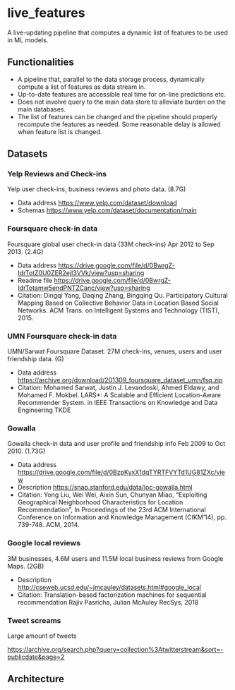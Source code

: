 # live_features
A live-updating pipeline that computes a dynamic list of features to be used in ML models.   

## Functionalities

* A pipeline that, parallel to the data storage process, dynamically compute a list of features as data stream in.
* Up-to-date features are accessible real time for on-line predictions etc.
* Does not involve query to the main data store to alleviate burden on the main databases.
* The list of features can be changed and the pipeline should properly recompute the features as needed.  Some reasonable delay is allowed when feature list is changed.

## Datasets

### Yelp Reviews and Check-ins

Yelp user check-ins, business reviews and photo data.  (8.7G)

  * Data address https://www.yelp.com/dataset/download
  * Schemas https://www.yelp.com/dataset/documentation/main

### Foursquare check-in data

Foursquare global user check-in data (33M check-ins) Apr 2012 to Sep 2013. (2.4G)

  * Data address  https://drive.google.com/file/d/0BwrgZ-IdrTotZ0U0ZER2ejI3VVk/view?usp=sharing
  * Readme file https://drive.google.com/file/d/0BwrgZ-IdrTotamw5endPNTZCanc/view?usp=sharing
  * Citation:  Dingqi Yang, Daqing Zhang, Bingqing Qu. Participatory Cultural Mapping Based on Collective Behavior Data in Location Based Social Networks. ACM Trans. on Intelligent Systems and Technology (TIST), 2015. 

### UMN Foursquare check-in data

UMN/Sarwat Foursquare Dataset.  27M check-ins, venues, users and user friendship data.  (G)

  * Data address https://archive.org/download/201309_foursquare_dataset_umn/fsq.zip
  * Citation: Mohamed Sarwat, Justin J. Levandoski, Ahmed Eldawy, and Mohamed F. Mokbel. LARS*: A Scalable and Efficient Location-Aware Recommender System. in IEEE Transactions on Knowledge and Data Engineering TKDE

### Gowalla

Gowalla check-in data and user profile and friendship info Feb 2009 to Oct 2010.  (1.73G)

  * Data address https://drive.google.com/file/d/0BzpKyxX1dqTYRTFVYTd1UG81ZXc/view
  * Description  https://snap.stanford.edu/data/loc-gowalla.html
  * Citation: Yong Liu, Wei Wei, Aixin Sun, Chunyan Miao, “Exploiting Geographical Neighborhood Characteristics for Location Recommendation”, In Proceedings of the 23rd ACM International Conference on Information and Knowledge Management (CIKM’14), pp. 739-748. ACM, 2014. 

### Google local reviews

3M businesses, 4.6M users and 11.5M local business reviews from Google Maps. (2GB)

  * Description http://cseweb.ucsd.edu/~jmcauley/datasets.html#google_local
  * Citation: Translation-based factorization machines for sequential recommendation
Rajiv Pasricha, Julian McAuley
RecSys, 2018

### Tweet screams

Large amount of tweets

https://archive.org/search.php?query=collection%3Atwitterstream&sort=-publicdate&page=2



## Architecture

